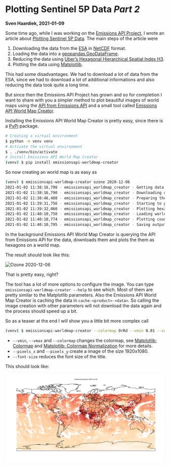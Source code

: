 # Plotting Sentinel 5P Data *Part 2*

__Sven Haardiek, 2021-01-09__

Some time ago, while I was working on the [Emissions API Project](https://emissions-api.org), I wrote an article about [Plotting Sentinel 5P Data](plotting-sentinel-5p-data).
The main steps of the article were

1. Downloading the data from the [ESA](https://www.esa.int/) in  [NetCDF](https://de.wikipedia.org/wiki/NetCDF) format.
2. Loading the data into a [geopandas.GeoDataFrame](https://geopandas.org/reference/geopandas.GeoDataFrame.html).
3. Reducing the data using [Uber’s Hexagonal Hierarchical Spatial Index H3](https://eng.uber.com/h3/).
4. Plotting the data using [Matplotlib](https://matplotlib.org/).

This had some disadvantages.
We had to download a lot of data from the ESA, since we had to download a lot of additional informations and also reducing the data took quite a long time.

But since then the Emissions API Project has grown and so for completion I want to share with you a simpler method to plot beautiful images of world maps using the [API from Emissions API](https://api.v2.emissions-api.org) and a small tool called [Emissions API World Map Creator](https://github.com/emissions-api/emissionsapi-worldmap-creator).

Installing the Emissions API World Map Creator is pretty easy, since there is a [PyPi](emissionsapi-worldmap-creator) package.

```bash
# Creating a virtual environment
$ python -m venv venv
# Activate the virtual environment
$ . ./venv/bin/activate
# Install Emissions API World Map Creator
(venv) $ pip install emissionsapi-worldmap-creator
```

So now creating an world map is as easy as

```bash
(venv) $ emissionsapi-worldmap-creator ozone 2020-12-06
2021-01-02 11:38:16,790 - emissionsapi_worldmap_creator - Getting data.
2021-01-02 11:38:16,790 - emissionsapi_worldmap_creator - Downloading data from Emissions API
2021-01-02 11:38:46,488 - emissionsapi_worldmap_creator - Preparing the data
2021-01-02 11:39:31,756 - emissionsapi_worldmap_creator - Starting to plot
2021-01-02 11:39:32,060 - emissionsapi_worldmap_creator - Plotting hexagonal polygons
2021-01-02 11:40:10,750 - emissionsapi_worldmap_creator - Loading world map
2021-01-02 11:40:10,774 - emissionsapi_worldmap_creator - Plotting country borders
2021-01-02 11:40:10,795 - emissionsapi_worldmap_creator - Saving output to ozone-2020-12-06.png

```

In the background Emissions API World Map Creator is querying the API from Emissions API for the data, downloads them and plots the them as hexagons on a world map.

The result should look like this:

![Ozone 2020-12-06](images/plotting-sentinel-5p-data-part-2/ozone-2020-12-06.png)

That is pretty easy, right?

The tool has a lot of more options to configure the image.
You can type `emissionsapi-worldmap-creator --help` to see which.
Most of them are pretty similar to the Matplotlib parameters.
Also the Emissions API World Map Creator is caching the data in `cache-<product>-<data>`.
So calling the image creation with other parameters will not download the data again and the process should speed up a bit.

So as a teaser at the end I will show you a little bit more complex call

```bash
(venv) $ emissionsapi-worldmap-creator --colormap OrRd --vmin 0.01 --vmax 0.05 --pixels_x 1920 --pixels_y 1080 --font-size 40 carbonmonoxide 2020-12-01

```

* `--vmin`, `--vmax` and `--colormap` changes the colormap, see [Matplotlib: Colormap](https://matplotlib.org/3.1.0/tutorials/colors/colormaps.html) and [Matplotlib: Colormap Normalization](https://matplotlib.org/3.1.1/tutorials/colors/colormapnorms.html) for more details.
* `--pixels_x` and `--pixels_y` create a image of the size 1920x1080.
* `--font-size` reduces the font size of the title.

This should look like:

![Carbonmonoxide 2020-12-01](images/plotting-sentinel-5p-data-part-2/carbonmonoxide-2020-12-01.png)
